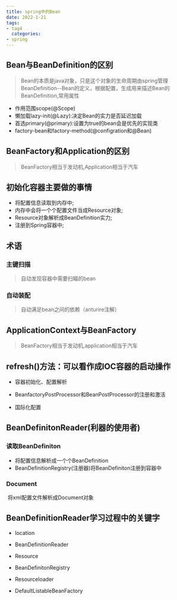```yaml
---
title: spring中的Bean
date: 2022-1-21
tags:
- tag4
  categories:
- spring
---
```

## Bean与BeanDefinition的区别

>   Bean的本质是java对象，只是这个对象的生命周期由spring管理
>   BeanDefinition--Bean的定义，根据配置，生成用来描述Bean的BeanDefinition,常用属性

- 作用范围scope(@Scope)
- 懒加载lazy-init(@Lazy):决定Bean的实力是否延迟加载
- 首选primary(@primary):设置为true的bean会是优先的实现类
- factory-bean和factory-method(@configration和@Bean)

## BeanFactory和Application的区别

>   BeanFactory相当于发动机,Application相当于汽车

## 初始化容器主要做的事情

- 将配置信息读取到内存中;
- 内存中会将一个个配置文件当成Resource对象;
- Resource对象解析成BeanDefinition实力;
- 注册到Spring容器中;

## 术语

### 主键扫描

> 自动发现容器中需要扫瞄的bean

### 自动装配

> 自动满足bean之间的依赖（anturire注解）

## ApplicationContext与BeanFactory

> BeanFactory相当于发动机,application相当于汽车

## refresh()方法：可以看作成IOC容器的启动操作

- 容器初始化、配置解析

- BeanfactoryPostProcessor和BeanPostProcessor的注册和激活

- 国际化配置

## BeanDefinitonReader(利器的使用者)

### 读取BeanDefiniton

- 将配置信息解析成一个个BeanDefinition
- BeanDefinitionRegistry(注册器)将BeanDefiniton注册到容器中

### Document

​	将xml配置文件解析成Document对象

## BeanDefinitionReader学习过程中的关键字

- location

- BeanDefinitionReader

- Resource

- BeanDefinitonRegistry

- Resourceloader

- DefaultListableBeanFactory







